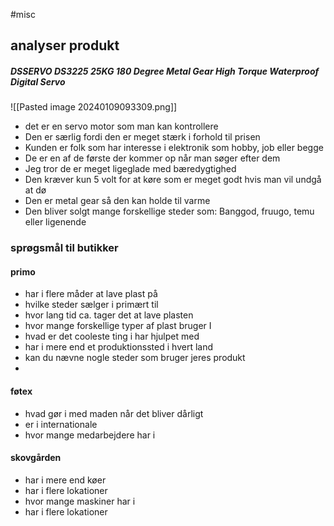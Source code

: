 #misc
## analyser produkt
##### DSSERVO DS3225 25KG 180 Degree Metal Gear High Torque Waterproof Digital Servo
![[Pasted image 20240109093309.png]]
- det er en servo motor som man kan kontrollere
- Den er særlig fordi den er meget stærk i forhold til prisen
- Kunden er folk som har interesse i elektronik som hobby, job eller begge
- De er en af de første der kommer op når man søger efter dem
- Jeg tror de er meget ligeglade med bæredygtighed
- Den kræver kun 5 volt for at køre som er meget godt hvis man vil undgå at dø
- Den er metal gear så den kan holde til varme
- Den bliver solgt mange forskellige steder som: Banggod, fruugo, temu eller ligenende


### sprøgsmål til butikker
#### primo
- har i flere måder at lave plast på
- hvilke steder sælger i primært til
- hvor lang tid ca. tager det at lave plasten
- hvor mange forskellige typer af plast bruger I
- hvad er det cooleste ting i har hjulpet med 
- har i mere end et produktionssted i hvert land
- kan du nævne nogle steder som bruger jeres produkt
- 

#### føtex 
- hvad gør i med maden når det bliver dårligt
- er i internationale
- hvor mange medarbejdere har i

#### skovgården
- har i mere end køer
- har i flere lokationer
- hvor mange maskiner har i
- har i flere lokationer
